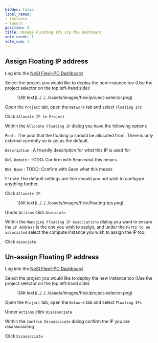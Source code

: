 ```yaml
---
hidden: false
label_names:
- instance
- launch
position: 2
title: Manage Floating IPs via the Dashboard
vote_count: 1
vote_sum: 1
---
```


## Assign Floating IP address

Log into the [NeSI FlexiHPC Dashboard](https://dashboard.cloud.nesi.org.nz/)

Select the project you would like to deploy the new instance too (Use the project selector on the top left-hand side):

<figure markdown>
  ![Alt text](../../../assets/images/flexi/project-selector.png)
</figure>

Open the `Project` tab, open the `Network` tab and select `Floating IPs`

Click `Allocate IP to Project`

Within the `Allocate Floating IP` dialog you have the following options

`Pool`
:   The pool that the floating ip should be allocated from. There is only external currently so is set as the default.

`Description`
:   A friendly description for what this IP is used for

`DNS Domain`
:   TODO: Confirm with Sean what this means

`DNS Name`
:   TODO: Confirm with Sean what this means

!!! note
    The default settings are fine should you not wish to configure anything further.

Click `Allocate IP`

<figure markdown>
  ![Alt text](../../../assets/images/flexi/floating-ips.png)
</figure>

Under `Actions` click `Associate`

Within the `Managing Floating IP Associations` dialog you want to ensure the `IP Address` is the one you wish to assign, and under the `Ports to be assocaited` select the compute instance you wish to assign the IP too.

Click `Associate`

## Un-assign Floating IP address

Log into the [NeSI FlexiHPC Dashboard](https://dashboard.cloud.nesi.org.nz/)

Select the project you would like to deploy the new instance too (Use the project selector on the top left-hand side):

<figure markdown>
  ![Alt text](../../../assets/images/flexi/project-selector.png)
</figure>

Open the `Project` tab, open the `Network` tab and select `Floating IPs`

Under `Actions` click `Disassociate`

Within the `Confrim Disassociate` dialog confirm the IP you are disassociating

Click `Disassociate`

